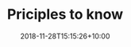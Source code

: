 ---
title: "Priciples to know"
date: 2018-11-28T15:15:26+10:00
featured: true
weight: 2
layout: article
---